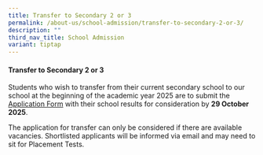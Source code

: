 ```yaml
---
title: Transfer to Secondary 2 or 3
permalink: /about-us/school-admission/transfer-to-secondary-2-or-3/
description: ""
third_nav_title: School Admission
variant: tiptap
---
```

<h4><strong>Transfer to Secondary 2 or 3 </strong></h4>
<p>Students who wish to transfer from their current secondary school to our
school at the beginning of the academic year 2025 are to submit the <a href="/files/Application_Form_for_Transfer_to_PLMGS_Sec__Sec_2_or_3_School_Website_GQ_22_Sep_2025.pdf" rel="noopener nofollow" target="_blank">Application Form</a> with
their school results for consideration by <strong>29 October 2025</strong>.</p>
<p>The application for transfer can only be considered if there are available
vacancies. Shortlisted applicants will be informed via email and may need
to sit for Placement Tests. &nbsp;</p>